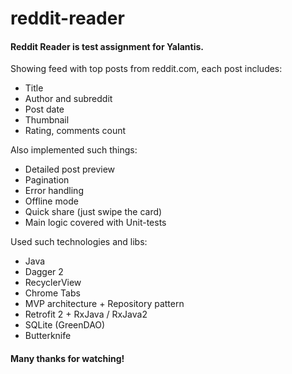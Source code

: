 # reddit-reader
#### Reddit Reader is test assignment for Yalantis.

Showing feed with top posts from reddit.com, each post includes:
* Title
* Author and subreddit
* Post date
* Thumbnail
* Rating, comments count

Also implemented such things:
* Detailed post preview
* Pagination
* Error handling
* Offline mode
* Quick share (just swipe the card)
* Main logic covered with Unit-tests

Used such technologies and libs:
* Java
* Dagger 2
* RecyclerView
* Chrome Tabs
* MVP architecture + Repository pattern
* Retrofit 2 + RxJava / RxJava2
* SQLite (GreenDAO) 
* Butterknife

#### Many thanks for watching!


